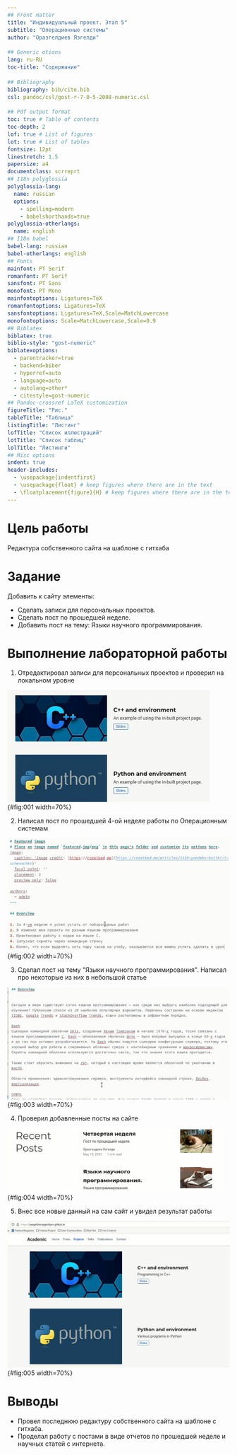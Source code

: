 ```yaml
---
## Front matter
title: "Индивидуальный проект. Этап 5"
subtitle: "Операционные системы"
author: "Оразгелдиев Язгелди"

## Generic otions
lang: ru-RU
toc-title: "Содержание"

## Bibliography
bibliography: bib/cite.bib
csl: pandoc/csl/gost-r-7-0-5-2008-numeric.csl

## Pdf output format
toc: true # Table of contents
toc-depth: 2
lof: true # List of figures
lot: true # List of tables
fontsize: 12pt
linestretch: 1.5
papersize: a4
documentclass: scrreprt
## I18n polyglossia
polyglossia-lang:
  name: russian
  options:
	- spelling=modern
	- babelshorthands=true
polyglossia-otherlangs:
  name: english
## I18n babel
babel-lang: russian
babel-otherlangs: english
## Fonts
mainfont: PT Serif
romanfont: PT Serif
sansfont: PT Sans
monofont: PT Mono
mainfontoptions: Ligatures=TeX
romanfontoptions: Ligatures=TeX
sansfontoptions: Ligatures=TeX,Scale=MatchLowercase
monofontoptions: Scale=MatchLowercase,Scale=0.9
## Biblatex
biblatex: true
biblio-style: "gost-numeric"
biblatexoptions:
  - parentracker=true
  - backend=biber
  - hyperref=auto
  - language=auto
  - autolang=other*
  - citestyle=gost-numeric
## Pandoc-crossref LaTeX customization
figureTitle: "Рис."
tableTitle: "Таблица"
listingTitle: "Листинг"
lofTitle: "Список иллюстраций"
lotTitle: "Список таблиц"
lolTitle: "Листинги"
## Misc options
indent: true
header-includes:
  - \usepackage{indentfirst}
  - \usepackage{float} # keep figures where there are in the text
  - \floatplacement{figure}{H} # keep figures where there are in the text
---
```


# Цель работы

Редактура собственного сайта на шаблоне с гитхаба

# Задание

Добавить к сайту элементы:
- Сделать записи для персональных проектов.
- Сделать пост по прошедшей неделе.
- Добавить пост на тему: Языки научного программирования.

# Выполнение лабораторной работы

1. Отредактировал записи для персональных проектов и проверил на локальном уровне

![Результат изменений](image/1.jpg){#fig:001 width=70%}

2. Написал пост по прошедшей 4-ой неделе работы по Операционным системам

![Пост](image/2.jpg){#fig:002 width=70%}

3. Сделал пост на тему "Языки научного программирования". Написал про некоторые из них в небольшой статье

![Пост на тему](image/3.jpg){#fig:003 width=70%}

4. Проверил добавленные посты на сайте

![Пост по теме и по прошедшей неделе](image/4.jpg){#fig:004 width=70%}

5. Внес все новые данный на сам сайт и увидел результат работы

![Результат](image/5.jpg){#fig:005 width=70%}

# Выводы

- Провел последнюю редактуру собственного сайта на шаблоне с гитхаба. 
- Проделал работу с постами в виде отчетов по прошедшей неделе и научных статей с интернета.

